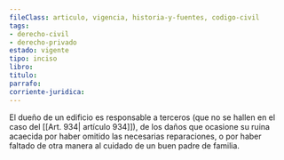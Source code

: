 ```yaml
---
fileClass: articulo, vigencia, historia-y-fuentes, codigo-civil
tags:
- derecho-civil
- derecho-privado
estado: vigente
tipo: inciso
libro:
titulo:
parrafo:
corriente-juridica:
---
```

El dueño de un edificio es responsable a terceros (que no se hallen en el caso del [[Art. 934| artículo 934]]), de los daños que ocasione su ruina acaecida por haber omitido las necesarias reparaciones, o por haber faltado de otra manera al cuidado de un buen padre de familia.